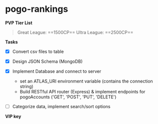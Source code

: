 # pogo-rankings

**PVP Tier List**

> Great League: ==1500CP==
> Ultra League: ==2500CP==

**Tasks**
- [x] Convert csv files to table
- [x] Design JSON Schema (MongoDB)
- [x] Implement Database and connect to server
    - set an ATLAS_URI environment variable (contains the connection string)
    - Build RESTful API router (Express) & implement endpoints for pogoAccounts ('GET', 'POST', 'PUT', 'DELETE')
- [ ] Categorize data, implement search/sort options


**VIP key**

[b05f-008d-b10b-486e-bfdb-c466-9a73-3a0c]: #


